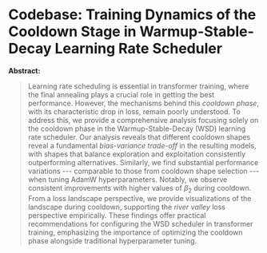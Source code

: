 # Codebase: Training Dynamics of the Cooldown Stage in Warmup-Stable-Decay Learning Rate Scheduler


**Abstract:**
>   Learning rate scheduling is essential in transformer training, where the final annealing plays a crucial role in getting the best performance. However, the mechanisms behind this *cooldown phase*, with its characteristic drop in loss, remain poorly understood. To address this, we provide a comprehensive analysis focusing solely on the cooldown phase in the Warmup-Stable-Decay (WSD) learning rate scheduler. Our analysis reveals that different cooldown shapes reveal a fundamental *bias-variance trade-off* in the resulting models, with shapes that balance exploration and exploitation consistently outperforming alternatives. Similarly, we find substantial performance variations --- comparable to those from cooldown shape selection --- when tuning AdamW hyperparameters. Notably, we observe consistent improvements with higher values of $\beta_2$ during cooldown. From a loss landscape perspective, we provide visualizations of the landscape during cooldown, supporting the *river valley* loss perspective empirically. These findings offer practical recommendations for configuring the WSD scheduler in transformer training, emphasizing the importance of optimizing the cooldown phase alongside traditional hyperparameter tuning.
